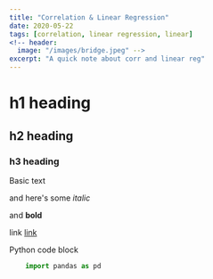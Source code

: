 ```yaml
---
title: "Correlation & Linear Regression"
date: 2020-05-22
tags: [correlation, linear regression, linear]
<!-- header:
  image: "/images/bridge.jpeg" -->
excerpt: "A quick note about corr and linear reg"
---
```

# h1 heading

## h2 heading

### h3 heading

Basic text

and here's some *italic*

and **bold**

link [link](https://www.linkedin.com/in/leonardojhernandez/)

Python code block
```Python
    import pandas as pd
````
